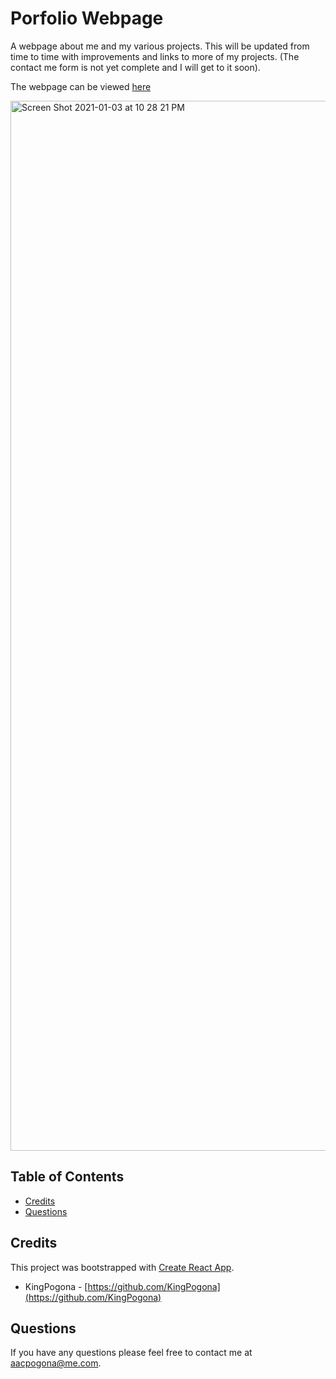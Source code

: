 # Porfolio Webpage

A webpage about me and my various projects. This will be updated from time to time with improvements and links to more of my projects. (The contact me form is not yet complete and I will get to it soon).

The webpage can be viewed [here](https://kingpogona.github.io/Portfolio/)


<img width="1680" alt="Screen Shot 2021-01-03 at 10 28 21 PM" src="https://user-images.githubusercontent.com/31211822/103504305-42164400-4e14-11eb-8dd9-5f7d7592397a.png">


## Table of Contents 

* [Credits](#credits)
* [Questions](#questions)

    
    
    
## Credits

This project was bootstrapped with [Create React App](https://github.com/facebook/create-react-app).

* KingPogona - [https://github.com/KingPogona](https://github.com/KingPogona)
    


## Questions

If you have any questions please feel free to contact me at aacpogona@me.com.

